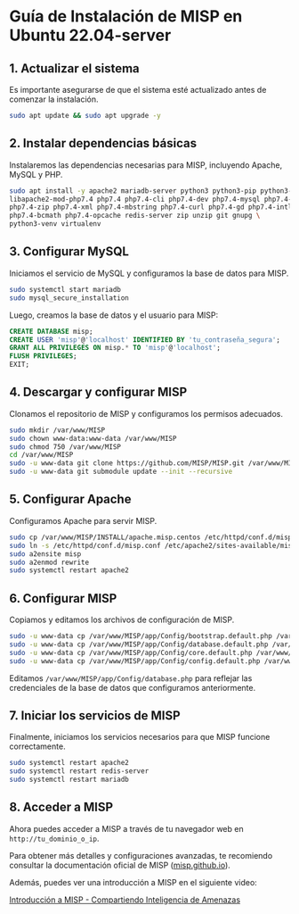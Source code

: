 # Guía de Instalación de MISP en Ubuntu 22.04-server

## 1. Actualizar el sistema

Es importante asegurarse de que el sistema esté actualizado antes de comenzar la instalación.

```bash
sudo apt update && sudo apt upgrade -y
```

## 2. Instalar dependencias básicas

Instalaremos las dependencias necesarias para MISP, incluyendo Apache, MySQL y PHP.

```bash
sudo apt install -y apache2 mariadb-server python3 python3-pip python3-dev \
libapache2-mod-php7.4 php7.4 php7.4-cli php7.4-dev php7.4-mysql php7.4-redis \
php7.4-zip php7.4-xml php7.4-mbstring php7.4-curl php7.4-gd php7.4-intl \
php7.4-bcmath php7.4-opcache redis-server zip unzip git gnupg \
python3-venv virtualenv
```

## 3. Configurar MySQL

Iniciamos el servicio de MySQL y configuramos la base de datos para MISP.

```bash
sudo systemctl start mariadb
sudo mysql_secure_installation
```

Luego, creamos la base de datos y el usuario para MISP:

```sql
CREATE DATABASE misp;
CREATE USER 'misp'@'localhost' IDENTIFIED BY 'tu_contraseña_segura';
GRANT ALL PRIVILEGES ON misp.* TO 'misp'@'localhost';
FLUSH PRIVILEGES;
EXIT;
```

## 4. Descargar y configurar MISP

Clonamos el repositorio de MISP y configuramos los permisos adecuados.

```bash
sudo mkdir /var/www/MISP
sudo chown www-data:www-data /var/www/MISP
sudo chmod 750 /var/www/MISP
cd /var/www/MISP
sudo -u www-data git clone https://github.com/MISP/MISP.git /var/www/MISP
sudo -u www-data git submodule update --init --recursive
```

## 5. Configurar Apache

Configuramos Apache para servir MISP.

```bash
sudo cp /var/www/MISP/INSTALL/apache.misp.centos /etc/httpd/conf.d/misp.conf
sudo ln -s /etc/httpd/conf.d/misp.conf /etc/apache2/sites-available/misp.conf
sudo a2ensite misp
sudo a2enmod rewrite
sudo systemctl restart apache2
```

## 6. Configurar MISP

Copiamos y editamos los archivos de configuración de MISP.

```bash
sudo -u www-data cp /var/www/MISP/app/Config/bootstrap.default.php /var/www/MISP/app/Config/bootstrap.php
sudo -u www-data cp /var/www/MISP/app/Config/database.default.php /var/www/MISP/app/Config/database.php
sudo -u www-data cp /var/www/MISP/app/Config/core.default.php /var/www/MISP/app/Config/core.php
sudo -u www-data cp /var/www/MISP/app/Config/config.default.php /var/www/MISP/app/Config/config.php
```

Editamos `/var/www/MISP/app/Config/database.php` para reflejar las credenciales de la base de datos que configuramos anteriormente.

## 7. Iniciar los servicios de MISP

Finalmente, iniciamos los servicios necesarios para que MISP funcione correctamente.

```bash
sudo systemctl restart apache2
sudo systemctl restart redis-server
sudo systemctl restart mariadb
```

## 8. Acceder a MISP

Ahora puedes acceder a MISP a través de tu navegador web en `http://tu_dominio_o_ip`.

Para obtener más detalles y configuraciones avanzadas, te recomiendo consultar la documentación oficial de MISP ([misp.github.io](https://misp.github.io/MISP/xINSTALL.ubuntu2204.html?utm_source=chatgpt.com)).

Además, puedes ver una introducción a MISP en el siguiente video:

[Introducción a MISP - Compartiendo Inteligencia de Amenazas](https://www.youtube.com/watch?v=vPtzkaB3wXw&utm_source=chatgpt.com)
